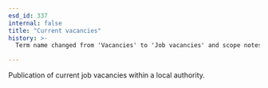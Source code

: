 ```yaml
---
esd_id: 337
internal: false
title: "Current vacancies"
history: >-
  Term name changed from 'Vacancies' to 'Job vacancies' and scope notes added in version 2.02. Term name changed from 'Job vacancies' to 'Jobs - local authority vacancies' in version 3.00. Name changed to 'Current vacancies' in version 4.00.

---
```


Publication of current job vacancies within a local authority.

